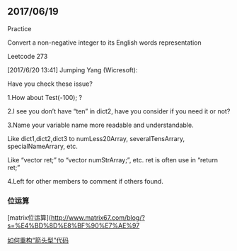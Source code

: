 ## 2017/06/19

Practice

Convert a non-negative integer to its English words representation

Leetcode 273

[‎2017/‎6/‎20 13:41] Jumping Yang (Wicresoft):

Have you check these issue?

1.How about Test(-100); ?

2.I see you don’t have “ten” in dict2, have you consider if you need it or not?

3.Name your variable name more readable and understandable.

Like dict1,dict2,dict3 to numLess20Array, severalTensArrary, specialNameArrary, etc.

Like “vector<string> ret;” to “vector<string> numStrArray;”, etc. ret is often use in “return ret;”

4.Left for other members to comment if others found. 


### 位运算

[matrix位运算](http://www.matrix67.com/blog/?s=%E4%BD%8D%E8%BF%90%E7%AE%97

[如何重构“箭头型”代码](http://coolshell.cn/articles/17757.html)

